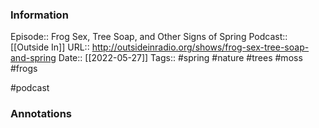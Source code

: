 ### Information

Episode:: Frog Sex, Tree Soap, and Other Signs of Spring
Podcast:: [[Outside In]]
URL:: http://outsideinradio.org/shows/frog-sex-tree-soap-and-spring
Date:: [[2022-05-27]]
Tags:: #spring #nature #trees #moss #frogs

#podcast


### Annotations

